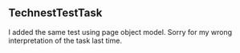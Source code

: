 ## TechnestTestTask

I added the same test using page object model. Sorry for my wrong interpretation of the task last time.
